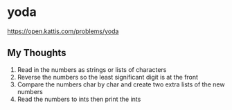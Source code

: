 # yoda

<https://open.kattis.com/problems/yoda>

## My Thoughts

1. Read in the numbers as strings or lists of characters
2. Reverse the numbers so the least significant digit is at the front
3. Compare the numbers char by char and create two extra lists of the new numbers
4. Read the numbers to ints then print the ints
